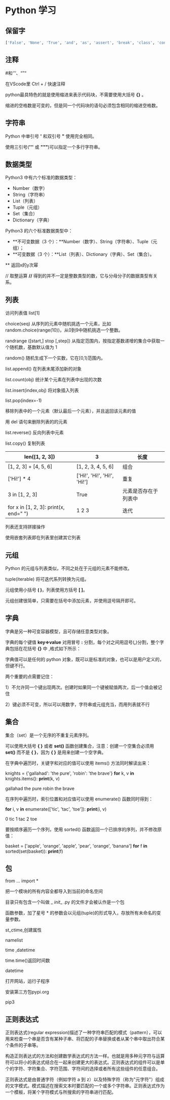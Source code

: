 # Python 学习

## 保留字

```python
['False', 'None', 'True', 'and', 'as', 'assert', 'break', 'class', 'continue', 'def', 'del', 'elif', 'else', 'except', 'finally', 'for', 'from', 'global', 'if', 'import', 'in', 'is', 'lambda', 'nonlocal', 'not', 'or', 'pass', 'raise', 'return', 'try', 'while', 'with', 'yield']
```

## 注释

#和‘’‘、“”“

在VScode里 Ctrl + / 快速注释

python最具特色的就是使用缩进来表示代码块，不需要使用大括号 **{}** 。

缩进的空格数是可变的，但是同一个代码块的语句必须包含相同的缩进空格数。

## 字符串

Python 中单引号 **'** 和双引号 **"** 使用完全相同。

使用三引号(**'''** 或 **"""**)可以指定一个多行字符串。

## 数据类型

Python3 中有六个标准的数据类型：

- Number（数字）
- String（字符串）
- List（列表）
- Tuple（元组）
- Set（集合）
- Dictionary（字典）

Python3 的六个标准数据类型中：

- **不可变数据（3 个）：**Number（数字）、String（字符串）、Tuple（元组）；
- **可变数据（3 个）：**List（列表）、Dictionary（字典）、Set（集合）。

**  返回x的y次幂

// 取整运算   **//** 得到的并不一定是整数类型的数，它与分母分子的数据类型有关系。

## 列表

访问列表值  	list[1]

choice(seq)	从序列的元素中随机挑选一个元素，比如random.choice(range(10))，从0到9中随机挑选一个整数。

randrange ([start,] stop [,step])	  从指定范围内，按指定基数递增的集合中获取一个随机数，基数默认值为 1  

random()	随机生成下一个实数，它在[0,1)范围内。

 list.append() 	在列表末尾添加新的对象

list.count(obj)	统计某个元素在列表中出现的次数

list.insert(index,obj)	将对象插入列表

list.pop(index=-1)

移除列表中的一个元素（默认最后一个元素），并且返回该元素的值

用 del 语句来删除列表的的元素

list.reverse()	反向列表中元素

list.copy()	复制列表

| len([1, 2, 3])                        | 3                            | 长度                 |
| ------------------------------------- | ---------------------------- | -------------------- |
| [1, 2, 3] + [4, 5, 6]                 | [1, 2, 3, 4, 5, 6]           | 组合                 |
| ['Hi!'] * 4                           | ['Hi!', 'Hi!', 'Hi!', 'Hi!'] | 重复                 |
| 3 in [1, 2, 3]                        | True                         | 元素是否存在于列表中 |
| for x in [1, 2, 3]: print(x, end=" ") | 1 2 3                        | 迭代                 |

列表还支持拼接操作

使用嵌套列表即在列表里创建其它列表

## 元组

Python 的元组与列表类似，不同之处在于元组的元素不能修改。

tuple(iterable)	将可迭代系列转换为元组。

元组使用小括号 **( )**，列表使用方括号 **[ ]**。

元组创建很简单，只需要在括号中添加元素，并使用逗号隔开即可。

## 字典

字典是另一种可变容器模型，且可存储任意类型对象。

字典的每个键值 **key=>value** 对用冒号 **:** 分割，每个对之间用逗号(**,**)分割，整个字典包括在花括号 **{}** 中 ,格式如下所示：

字典值可以是任何的 python 对象，既可以是标准的对象，也可以是用户定义的，但键不行。

两个重要的点需要记住：

1）不允许同一个键出现两次。创建时如果同一个键被赋值两次，后一个值会被记住

2）键必须不可变，所以可以用数字，字符串或元组充当，而用列表就不行

## 集合

集合（set）是一个无序的不重复元素序列。

可以使用大括号 **{ }** 或者 **set()** 函数创建集合，注意：创建一个空集合必须用 **set()** 而不是 **{ }**，因为 **{ }** 是用来创建一个空字典。

在字典中遍历时，关键字和对应的值可以使用 items() 方法同时解读出来：

 knights = {'gallahad': 'the pure', 'robin': 'the brave'}
 **for** k, v **in** knights.items():
		**print**(k, v)

gallahad the pure
robin the brave

在序列中遍历时，索引位置和对应值可以使用 enumerate() 函数同时得到：

 **for** i, v **in** enumerate(['tic', 'tac', 'toe']):
		**print**(i, v)

0 tic
1 tac
2 toe

要按顺序遍历一个序列，使用 sorted() 函数返回一个已排序的序列，并不修改原值：

basket = ['apple', 'orange', 'apple', 'pear', 'orange', 'banana']
**for** f **in** sorted(set(basket)):
		**print**(f)

## 包

from … import *

把一个模块的所有内容全都导入到当前的命名空间

目录只有包含一个叫做   _ _init__ .py 的文件才会被认作是一个包

函数参数，加了星号 * 的参数会以元组(tuple)的形式导入，存放所有未命名的变量参数。

st_ctime,创建属性

namelist

time ,datetime

time.time()返回时间数

datetime

打开网站，运行子程序

安装第三方包pypi.org                                                                    

pip3 

## 正则表达式

正则表达式(regular expression)描述了一种字符串匹配的模式（pattern），可以用来检查一个串是否含有某种子串、将匹配的子串替换或者从某个串中取出符合某个条件的子串等。

构造正则表达式的方法和创建数学表达式的方法一样。也就是用多种元字符与运算符可以将小的表达式结合在一起来创建更大的表达式。正则表达式的组件可以是单个的字符、字符集合、字符范围、字符间的选择或者所有这些组件的任意组合。

正则表达式是由普通字符（例如字符 a 到 z）以及特殊字符（称为"元字符"）组成的文字模式。模式描述在搜索文本时要匹配的一个或多个字符串。正则表达式作为一个模板，将某个字符模式与所搜索的字符串进行匹配。
